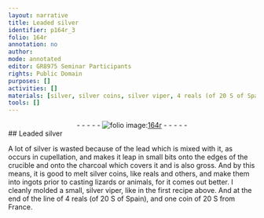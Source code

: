 ```yaml
---
layout: narrative
title: Leaded silver
identifier: p164r_3
folio: 164r
annotation: no
author:
mode: annotated
editor: GR8975 Seminar Participants
rights: Public Domain
purposes: []
activities: []
materials: [silver, silver coins, silver viper, 4 reals (of 20 S of Spain), one coin of 20 S from France]
tools: []
---
```


 <div class="folio" align="center">- - - - - <a href="http://gallica.bnf.fr/ark:/12148/btv1b10500001g/f333.item" target="_blank"><img src="https://cu-mkp.github.io/GR8975-edition/assets/photo-icon.png" alt="folio image: " style="display:inline-block; margin-bottom:-3px;"/>164r</a> - - - - - </div> 
## Leaded silver

 
A lot of <span class="material">silver</span> is wasted because of the lead which is mixed with it, as occurs in cupellation, and makes it leap in small bits onto the edges of the crucible and onto the charcoal which covers it and is also gross. And by this means, it is good to melt <span class="material">silver coins</span>, like reals and others, and make them into ingots prior to casting lizards or animals, for it comes out better. I cleanly molded a small, <span class="material">silver viper</span>, like in the first recipe above. And at the end of the line of <span class="material">4 reals (of 20 S of Spain)</span>, and <span class="material">one coin of 20 S from France</span>.
 